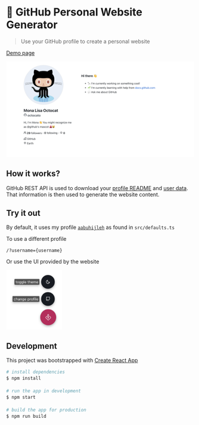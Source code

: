 # 🚀 GitHub Personal Website Generator

> Use your GitHub profile to create a personal website

[Demo page](https://www.aabuhijleh.com/)

<p align="center">
    <img src="./images/example.png" alt="example" />
</p>

## How it works?

GitHub REST API is used to download your [profile README](https://docs.github.com/en/github/setting-up-and-managing-your-github-profile/managing-your-profile-readme) and [user data](https://docs.github.com/en/rest/reference/users#get-a-user). That information is then used to generate the website content.

## Try it out

By default, it uses my profile [`aabuhijleh`](https://github.com/aabuhijleh) as found in `src/defaults.ts`

To use a different profile

```
/?username={username}
```

Or use the UI provided by the website

<p>
    <img src="./images/FAB.png" alt="FAB" width="150" />
</p>

## Development

This project was bootstrapped with [Create React App](https://github.com/facebook/create-react-app)

```sh
# install dependencies
$ npm install

# run the app in development
$ npm start

# build the app for production
$ npm run build
```
